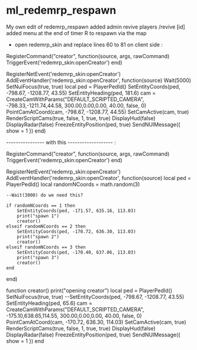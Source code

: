 # ml_redemrp_respawn
My own edit of redemrp_respawn
added admin revive players /revive [id]
added menu at the end of timer R to respawn via the map

- open redemrp_skin and replace  lines 60 to 81 on client side :

RegisterCommand("creator", function(source, args, rawCommand)
    TriggerEvent('redemrp_skin:openCreator')
end)

RegisterNetEvent('redemrp_skin:openCreator')
AddEventHandler('redemrp_skin:openCreator', function(source)
	Wait(5000)
    SetNuiFocus(true, true)
    local ped = PlayerPedId()
	SetEntityCoords(ped, -798.67, -1208.77, 43.55)
	SetEntityHeading(ped, 181.6)
	cam = CreateCamWithParams("DEFAULT_SCRIPTED_CAMERA", -798.33,-1211.74,44.58, 300.00,0.00,0.00, 40.00, false, 0)
	PointCamAtCoord(cam, -798.67, -1208.77, 44.55)
	SetCamActive(cam, true)
	RenderScriptCams(true, false, 1, true, true)
	DisplayHud(false)
	DisplayRadar(false)
	FreezeEntityPosition(ped, true)
	SendNUIMessage({
        show = 1
    })
end)

---------------- with this ------------------- :

RegisterCommand("creator", function(source, args, rawCommand)
    TriggerEvent('redemrp_skin:openCreator')
end)

RegisterNetEvent('redemrp_skin:openCreator')
AddEventHandler('redemrp_skin:openCreator', function(source)
	local ped = PlayerPedId()
	local randomNCoords = math.random(3)
	
	--Wait(3000) do we need this?
	
	if randomNCoords == 1 then
		SetEntityCoords(ped, -171.57, 635.16, 113.03)
		print("spawn 1")
		creator()
	elseif randomNCoords == 2 then
		SetEntityCoords(ped, -170.72, 636.30, 113.03)
		print("spawn 2")
		creator()
	elseif randomNCoords == 3 then
		SetEntityCoords(ped, -170.40, 637.06, 113.03)
		print("spawn 3")
		creator()
	end
end)

function creator()
	print("opening creator")
	local ped = PlayerPedId()
	SetNuiFocus(true, true)
	--SetEntityCoords(ped, -798.67, -1208.77, 43.55)
	SetEntityHeading(ped, 65.6)
	cam = CreateCamWithParams("DEFAULT_SCRIPTED_CAMERA", -175.10,638.65,114.55, 300.00,0.00,0.00, 40.00, false, 0)
	PointCamAtCoord(cam, -170.72, 636.30, 114.03)
	SetCamActive(cam, true)
	RenderScriptCams(true, false, 1, true, true)
	DisplayHud(false)
	DisplayRadar(false)
	FreezeEntityPosition(ped, true)
	SendNUIMessage({
        show = 1
    })
end
